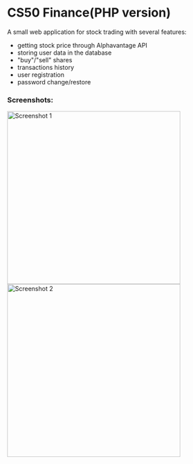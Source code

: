 # CS50 Finance(PHP version)
A small web application for stock trading with several features:
* getting stock price through Alphavantage API
* storing user data in the database
* "buy"/"sell" shares
* transactions history
* user registration
* password change/restore

### Screenshots:
<img src="/readme/screen1.jpg" alt="Screenshot 1" width="400"/>
<img src="/readme/screen2.jpg" alt="Screenshot 2" width="400"/>